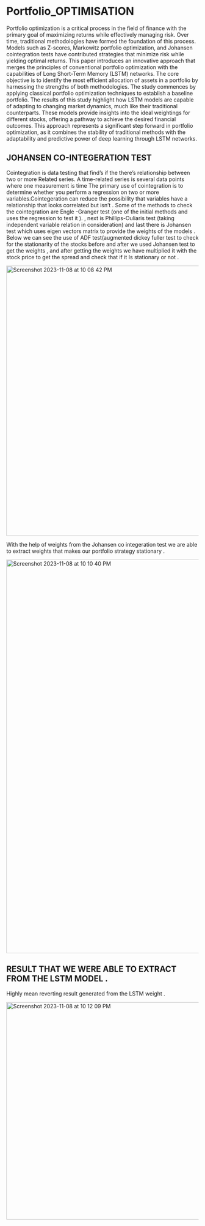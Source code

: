 # Portfolio_OPTIMISATION

Portfolio optimization is a critical process in the field of finance with the primary goal of maximizing returns while effectively managing risk. Over time, traditional methodologies have formed the foundation of this process. Models such as Z-scores, Markowitz portfolio optimization, and Johansen cointegration tests have contributed strategies that minimize risk while yielding optimal returns.
This paper introduces an innovative approach that merges the principles of conventional portfolio optimization with the capabilities of Long Short-Term Memory (LSTM) networks. The core objective is to identify the most efficient allocation of assets in a portfolio by harnessing the strengths of both methodologies. The study commences by applying classical portfolio optimization techniques to establish a baseline portfolio.
The results of this study highlight how LSTM models are capable of adapting to changing market dynamics, much like their traditional counterparts. These models provide insights into the ideal weightings for different stocks, offering a pathway to achieve the desired financial outcomes. This approach represents a significant step forward in portfolio optimization, as it combines the stability of traditional methods with the adaptability and predictive power of deep learning through LSTM networks.



## JOHANSEN  CO-INTEGERATION TEST 

Cointegration is data testing that find’s if the there’s relationship between two or more Related series. A time-related series is several data points where one measurement is time The primary use of cointegration is to determine whether you perform a regression on two or more variables.Cointegeration can reduce the possibility that variables have a relationship that looks correlated but isn’t . Some of the methods to check the cointegration are Engle -Granger test (one of the initial methods and uses the regression to test it ). , next is Phillips-Ouliaris test (taking independent variable relation in consideration) and last there is Johansen test which uses eigen vectors matrix to provide the weights of the models . Below we can see the use of ADF test(augmented dickey fuller test to check for the stationarity of the stocks before and after we used Johansen test to get the weights , and after getting the weights we have multiplied it with the stock price to get the spread and check that if it Is stationary or not .

<img width="707" alt="Screenshot 2023-11-08 at 10 08 42 PM" src="https://github.com/Harsh055Raj/Portfolio_oPTIMISATION/assets/95955195/5e561ce0-2221-4252-b794-421bf4f40e0d">

With the help of weights from the Johansen co integeration test we are able to extract weights that makes our portfolio strategy stationary .

<img width="1030" alt="Screenshot 2023-11-08 at 10 10 40 PM" src="https://github.com/Harsh055Raj/Portfolio_oPTIMISATION/assets/95955195/33d17501-8eea-4215-afa4-3f516c1283c8">

## RESULT THAT WE WERE ABLE TO EXTRACT FROM THE LSTM MODEL .

Highly mean reverting result generated from the LSTM weight .


<img width="569" alt="Screenshot 2023-11-08 at 10 12 09 PM" src="https://github.com/Harsh055Raj/Portfolio_oPTIMISATION/assets/95955195/1135b4ea-ade1-4364-8e0d-2f5982c975be">


